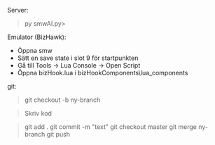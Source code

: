 Server:

> py smwAI.py>

Emulator (BizHawk):

- Öppna smw
- Sätt en save state i slot 9 för startpunkten
- Gå till Tools -> Lua Console -> Open Script
- Öppna bizHook.lua i bizHookComponents\lua_components

git:

> git checkout -b ny-branch

> Skriv kod

> git add .
> git commit -m "text"
> git checkout master
> git merge ny-branch
> git push
